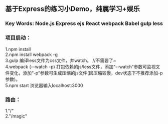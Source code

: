 ## 基于Express的练习小Demo，纯属学习+娱乐

### Key Words: Node.js Express ejs React webpack Babel gulp less

### 项目启动：
1.npm install  
2.npm install webpack -g  
3.gulp 编译less文件为css文件，并watch。 //不需要了~   
4.webpack (--watch -p) 打包依赖的js/less文件，添加“--watch”参数可监视文件变化，添加“-p”参数可生成压缩的js文件(因压缩较慢，dev状态下不推荐添加-p参数)。  
5.npm start 浏览器输入localhost:3000  

### 路由：
1."/"  
2."/magic"  